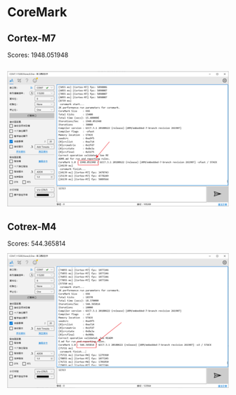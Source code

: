 # CoreMark

## Cortex-M7

Scores: 1948.051948

## ![image-20200421144921264](pic/readme/image-20200421144921264.png)

## Cotrex-M4

Scores: 544.365814

![image-20200421145925167](pic/readme/image-20200421145925167.png)